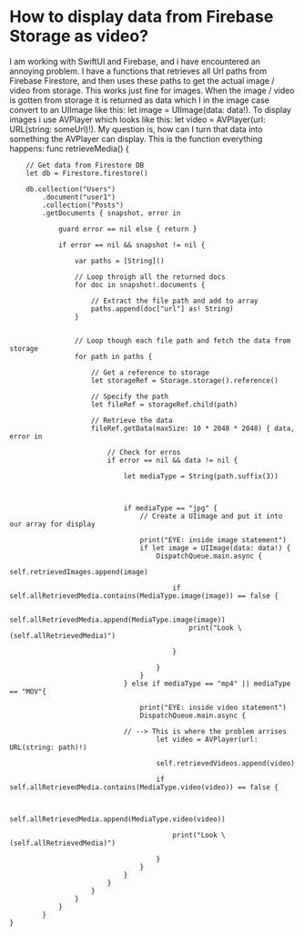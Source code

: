 
# How to display data from Firebase Storage as video?

I am working with SwiftUI and Firebase, and i have encountered an annoying problem.
I have a functions that retrieves all Url paths from Firebase Firestore, and then uses these paths to get the actual image / video from storage.
This works just fine for images.
When the image / video is gotten from storage it is returned as data which I in the image case convert to an UIImage like this: let image = UIImage(data: data!).
To display images i use AVPlayer which looks like this: let video = AVPlayer(url: URL(string: someUrl)!).
My question is, how can I turn that data into something the AVPlayer can display.
This is the function everything happens:
func retrieveMedia() {

        // Get data from Firestore DB
        let db = Firestore.firestore()

        db.collection("Users")
            .document("user1")
            .collection("Posts")
            .getDocuments { snapshot, error in
                
                guard error == nil else { return }
                
                if error == nil && snapshot != nil {

                    var paths = [String]()

                    // Loop throigh all the returned docs
                    for doc in snapshot!.documents {
                      
                        // Extract the file path and add to array
                        paths.append(doc["url"] as! String)
                    }
                

                    // Loop though each file path and fetch the data from storage
                    for path in paths {
                        
                        // Get a reference to storage
                        let storageRef = Storage.storage().reference()

                        // Specify the path
                        let fileRef = storageRef.child(path)

                        // Retrieve the data
                        fileRef.getData(maxSize: 10 * 2048 * 2048) { data, error in

                            // Check for erros
                            if error == nil && data != nil {

                                let mediaType = String(path.suffix(3))

                               

                                if mediaType == "jpg" {
                                    // Create a UIimage and put it into our array for display
                                    
                                    print("EYE: inside image statement")
                                    if let image = UIImage(data: data!) {
                                        DispatchQueue.main.async {
                                            self.retrievedImages.append(image)
                                            
                                            if self.allRetrievedMedia.contains(MediaType.image(image)) == false {
                                                
                                                self.allRetrievedMedia.append(MediaType.image(image))
                                                print("Look \(self.allRetrievedMedia)")
                                                
                                            }
                                           
                                        }
                                    }
                                } else if mediaType == "mp4" || mediaType == "MOV"{

                                    print("EYE: inside video statement")
                                    DispatchQueue.main.async {
                                        
                                // --> This is where the problem arrises
                                        let video = AVPlayer(url: URL(string: path)!)
                                        
                                        self.retrievedVideos.append(video)
                                        
                                        if self.allRetrievedMedia.contains(MediaType.video(video)) == false {
                                            
                                
                                            self.allRetrievedMedia.append(MediaType.video(video))
                                            
                                            print("Look \(self.allRetrievedMedia)")
                                            
                                        }
                                    }
                                }
                            }
                        }
                    }
                }
            }
    }


        